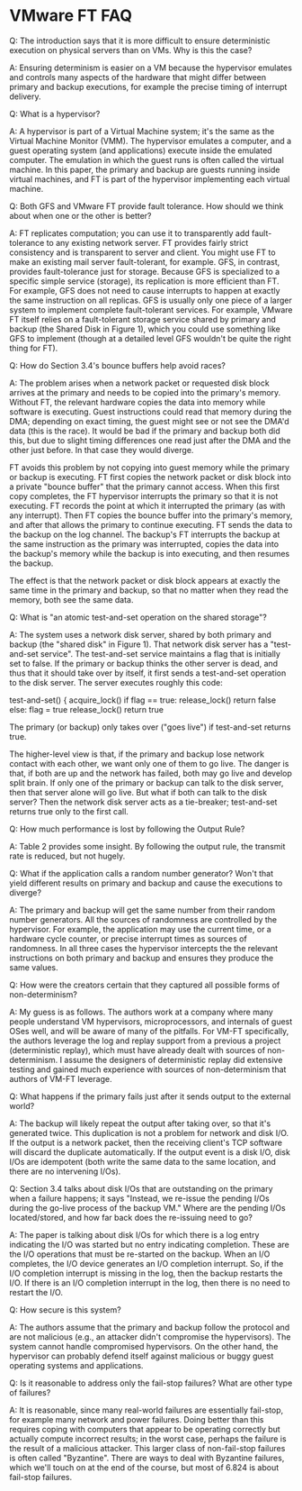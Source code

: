 # VMware FT FAQ

Q: The introduction says that it is more difficult to ensure
deterministic execution on physical servers than on VMs. Why is this
the case?

A: Ensuring determinism is easier on a VM because the hypervisor
emulates and controls many aspects of the hardware that might differ
between primary and backup executions, for example the precise timing
of interrupt delivery.

Q: What is a hypervisor?

A: A hypervisor is part of a Virtual Machine system; it's the same as
the Virtual Machine Monitor (VMM). The hypervisor emulates a computer,
and a guest operating system (and applications) execute inside the
emulated computer. The emulation in which the guest runs is often
called the virtual machine. In this paper, the primary and backup are
guests running inside virtual machines, and FT is part of the
hypervisor implementing each virtual machine.

Q: Both GFS and VMware FT provide fault tolerance. How should we
think about when one or the other is better?

A: FT replicates computation; you can use it to transparently add
fault-tolerance to any existing network server. FT provides fairly
strict consistency and is transparent to server and client. You might
use FT to make an existing mail server fault-tolerant, for example.
GFS, in contrast, provides fault-tolerance just for storage. Because
GFS is specialized to a specific simple service (storage), its
replication is more efficient than FT. For example, GFS does not need
to cause interrupts to happen at exactly the same instruction on all
replicas. GFS is usually only one piece of a larger system to
implement complete fault-tolerant services. For example, VMware FT
itself relies on a fault-tolerant storage service shared by primary
and backup (the Shared Disk in Figure 1), which you could use
something like GFS to implement (though at a detailed level GFS
wouldn't be quite the right thing for FT).

Q: How do Section 3.4's bounce buffers help avoid races?

A: The problem arises when a network packet or requested disk block
arrives at the primary and needs to be copied into the primary's memory.
Without FT, the relevant hardware copies the data into memory while
software is executing. Guest instructions could read that memory
during the DMA; depending on exact timing, the guest might see or not
see the DMA'd data (this is the race). It would be bad if the primary
and backup both did this, but due to slight timing differences one
read just after the DMA and the other just before. In that case they
would diverge.

FT avoids this problem by not copying into guest memory while the
primary or backup is executing. FT first copies the network packet or
disk block into a private "bounce buffer" that the primary cannot
access. When this first copy completes, the FT hypervisor interrupts
the primary so that it is not executing. FT records the point at which
it interrupted the primary (as with any interrupt). Then FT copies the
bounce buffer into the primary's memory, and after that allows the
primary to continue executing. FT sends the data to the backup on the
log channel. The backup's FT interrupts the backup at the same
instruction as the primary was interrupted, copies the data into the
backup's memory while the backup is into executing, and then resumes
the backup.

The effect is that the network packet or disk block appears at exactly
the same time in the primary and backup, so that no matter when they
read the memory, both see the same data.

Q: What is "an atomic test-and-set operation on the shared storage"?

A: The system uses a network disk server, shared by both primary and backup
(the "shared disk" in Figure 1). That network disk server has a
"test-and-set service". The test-and-set service maintains a flag that
is initially set to false. If the primary or backup thinks the other
server is dead, and thus that it should take over by itself, it first
sends a test-and-set operation to the disk server. The server executes
roughly this code:

  test-and-set() {
    acquire_lock()
    if flag == true:
      release_lock()
      return false
    else:
      flag = true
      release_lock()
      return true

The primary (or backup) only takes over ("goes live") if test-and-set
returns true.

The higher-level view is that, if the primary and backup lose network
contact with each other, we want only one of them to go live. The danger
is that, if both are up and the network has failed, both may go live and
develop split brain. If only one of the primary or backup can talk to
the disk server, then that server alone will go live. But what if both
can talk to the disk server? Then the network disk server acts as a
tie-breaker; test-and-set returns true only to the first call.

Q: How much performance is lost by following the Output Rule?

A: Table 2 provides some insight. By following the output rule, the
transmit rate is reduced, but not hugely.

Q: What if the application calls a random number generator? Won't that
yield different results on primary and backup and cause the executions
to diverge?

A: The primary and backup will get the same number from their random
number generators. All the sources of randomness are controlled by the
hypervisor. For example, the application may use the current time, or
a hardware cycle counter, or precise interrupt times as sources of
randomness. In all three cases the hypervisor intercepts the the
relevant instructions on both primary and backup and ensures they
produce the same values.

Q: How were the creators certain that they captured all possible forms
of non-determinism?

A: My guess is as follows. The authors work at a company where many
people understand VM hypervisors, microprocessors, and internals of guest
OSes well, and will be aware of many of the pitfalls. For VM-FT
specifically, the authors leverage the log and replay support from a
previous a project (deterministic replay), which must have already
dealt with sources of non-determinism. I assume the designers of
deterministic replay did extensive testing and gained much experience
with sources of non-determinism that authors of VM-FT leverage.

Q: What happens if the primary fails just after it sends output to the
external world?

A: The backup will likely repeat the output after taking over, so that
it's generated twice. This duplication is not a problem for network
and disk I/O. If the output is a network packet, then the receiving
client's TCP software will discard the duplicate automatically. If the
output event is a disk I/O, disk I/Os are idempotent (both write the
same data to the same location, and there are no intervening I/Os).

Q: Section 3.4 talks about disk I/Os that are outstanding on the
primary when a failure happens; it says "Instead, we re-issue the
pending I/Os during the go-live process of the backup VM." Where are
the pending I/Os located/stored, and how far back does the re-issuing
need to go?

A: The paper is talking about disk I/Os for which there is a log entry
indicating the I/O was started but no entry indicating completion.
These are the I/O operations that must be re-started on the backup.
When an I/O completes, the I/O device generates an I/O completion
interrupt. So, if the I/O completion interrupt is missing in the log,
then the backup restarts the I/O. If there is an I/O completion
interrupt in the log, then there is no need to restart the I/O.

Q: How secure is this system?

A: The authors assume that the primary and backup follow the protocol
and are not malicious (e.g., an attacker didn't compromise the
hypervisors). The system cannot handle compromised hypervisors. On the
other hand, the hypervisor can probably defend itself against
malicious or buggy guest operating systems and applications.

Q: Is it reasonable to address only the fail-stop failures? What are
other type of failures?

A: It is reasonable, since many real-world failures are essentially
fail-stop, for example many network and power failures. Doing better
than this requires coping with computers that appear to be operating
correctly but actually compute incorrect results; in the worst case,
perhaps the failure is the result of a malicious attacker. This larger
class of non-fail-stop failures is often called "Byzantine". There are
ways to deal with Byzantine failures, which we'll touch on at the end
of the course, but most of 6.824 is about fail-stop failures.
